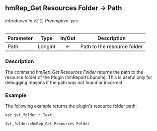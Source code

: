## hmRep_Get Resources Folder → Path
###### Introduced in v2.2, Preemptive: yes

|Parameter|Type|In/Out|Description
|---|---|:---:|---
|Path|Longint|←|Path to the resource folder

### Description
The command *hmRep_Get Resources Folder* returns the path to the resource folder of the Plugin (hmReports.bundle). This is useful only for debugging reasons if the path was not found or incorrect.

### Example
The following example returns the plugin's resource folder path:

```4d
var $vt_folder : Text

$vt_folder:=hmRep_Get Resources Folder
```
